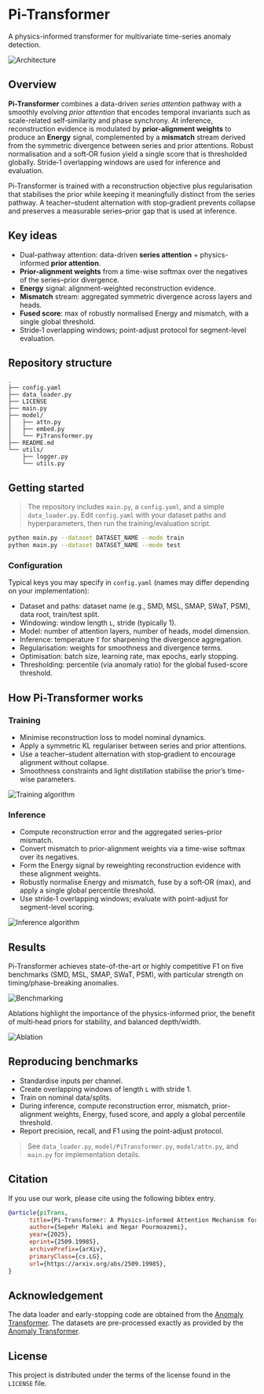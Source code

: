 # Pi-Transformer
A physics-informed transformer for multivariate time-series anomaly detection.

![Architecture](Figures/architecture.png)

## Overview
**Pi-Transformer** combines a data-driven *series attention* pathway with a smoothly evolving *prior attention* that encodes temporal invariants such as scale-related self‑similarity and phase synchrony. At inference, reconstruction evidence is modulated by **prior-alignment weights** to produce an **Energy** signal, complemented by a **mismatch** stream derived from the symmetric divergence between series and prior attentions. Robust normalisation and a soft‑OR fusion yield a single score that is thresholded globally. Stride‑1 overlapping windows are used for inference and evaluation.

Pi-Transformer is trained with a reconstruction objective plus regularisation that stabilises the prior while keeping it meaningfully distinct from the series pathway. A teacher–student alternation with stop‑gradient prevents collapse and preserves a measurable series–prior gap that is used at inference.

## Key ideas
- Dual-pathway attention: data-driven **series attention** + physics-informed **prior attention**.
- **Prior-alignment weights** from a time-wise softmax over the negatives of the series–prior divergence.
- **Energy** signal: alignment-weighted reconstruction evidence.
- **Mismatch** stream: aggregated symmetric divergence across layers and heads.
- **Fused score**: max of robustly normalised Energy and mismatch, with a single global threshold.
- Stride‑1 overlapping windows; point-adjust protocol for segment-level evaluation.

## Repository structure
```
.
├── config.yaml
├── data_loader.py
├── LICENSE
├── main.py
├── model/
│   ├── attn.py
│   ├── embed.py
│   └── PiTransformer.py
├── README.md
└── utils/
    ├── logger.py
    └── utils.py
```

## Getting started
> The repository includes `main.py`, a `config.yaml`, and a simple `data_loader.py`. Edit `config.yaml` with your dataset paths and hyperparameters, then run the training/evaluation script.

```bash
python main.py --dataset DATASET_NAME --mode train
python main.py --dataset DATASET_NAME --mode test
```

### Configuration
Typical keys you may specify in `config.yaml` (names may differ depending on your implementation):
- Dataset and paths: dataset name (e.g., SMD, MSL, SMAP, SWaT, PSM), data root, train/test split.
- Windowing: window length `L`, stride (typically 1).
- Model: number of attention layers, number of heads, model dimension.
- Inference: temperature `T` for sharpening the divergence aggregation.
- Regularisation: weights for smoothness and divergence terms.
- Optimisation: batch size, learning rate, max epochs, early stopping.
- Thresholding: percentile (via anomaly ratio) for the global fused-score threshold.

## How Pi-Transformer works
### Training
- Minimise reconstruction loss to model nominal dynamics.
- Apply a symmetric KL regulariser between series and prior attentions.
- Use a teacher–student alternation with stop‑gradient to encourage alignment without collapse.
- Smoothness constraints and light distillation stabilise the prior’s time-wise parameters.

![Training algorithm](Figures/training.png)

### Inference
- Compute reconstruction error and the aggregated series–prior mismatch.
- Convert mismatch to prior-alignment weights via a time-wise softmax over its negatives.
- Form the Energy signal by reweighting reconstruction evidence with these alignment weights.
- Robustly normalise Energy and mismatch, fuse by a soft‑OR (max), and apply a single global percentile threshold.
- Use stride‑1 overlapping windows; evaluate with point-adjust for segment-level scoring.

![Inference algorithm](Figures/inference.png)

## Results
Pi-Transformer achieves state-of-the-art or highly competitive F1 on five benchmarks (SMD, MSL, SMAP, SWaT, PSM), with particular strength on timing/phase-breaking anomalies.

![Benchmarking](Figures/benchmarking.png)

Ablations highlight the importance of the physics-informed prior, the benefit of multi‑head priors for stability, and balanced depth/width.

![Ablation](Figures/ablation.png)

## Reproducing benchmarks
- Standardise inputs per channel.
- Create overlapping windows of length `L` with stride 1.
- Train on nominal data/splits.
- During inference, compute reconstruction error, mismatch, prior-alignment weights, Energy, fused score, and apply a global percentile threshold.
- Report precision, recall, and F1 using the point-adjust protocol.

> See `data_loader.py`, `model/PiTransformer.py`, `model/attn.py`, and `main.py` for implementation details.

## Citation
If you use our work, please cite using the following bibtex entry.
```bibtex
@article{piTrans,
      title={Pi-Transformer: A Physics-informed Attention Mechanism for Time Series Anomaly Detection}, 
      author={Sepehr Maleki and Negar Pourmoazemi},
      year={2025},
      eprint={2509.19985},
      archivePrefix={arXiv},
      primaryClass={cs.LG},
      url={https://arxiv.org/abs/2509.19985}, 
}
```

## Acknowledgement
The data loader and early-stopping code are obtained from the [Anomaly Transformer](https://github.com/thuml/Anomaly-Transformer).
The datasets are pre-processed exactly as provided by the [Anomaly Transformer](https://github.com/thuml/Anomaly-Transformer).

## License
This project is distributed under the terms of the license found in the `LICENSE` file.
